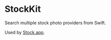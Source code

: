 # StockKit

Search multiple stock photo providers from Swift.

Used by [Stock.app](https://github.com/aydenp/Stock.app).
